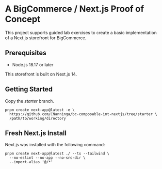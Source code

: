 # A BigCommerce / Next.js Proof of Concept

This project supports guided lab exercises to create a basic implementation of a Next.js storefront for BigCommerce.

## Prerequisites

* Node.js 18.17 or later

This storefront is built on Next.js 14.

## Getting Started

Copy the _starter_ branch.

```
pnpm create next-app@latest -e \
  https://github.com/CNanninga/bc-composable-int-nextjs/tree/starter \
  /path/to/working/directory
```

## Fresh Next.js Install

Next.js was installed with the following command:

```
pnpm create next-app@latest ./ --ts --tailwind \
  --no-eslint --no-app --no-src-dir \
  --import-alias '@/*'
```
